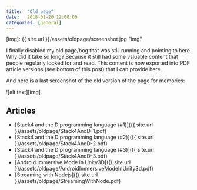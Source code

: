 ```yaml
---
title:  "Old page"
date:   2018-01-20 12:00:00
categories: [general]
---
```


[img]: {{ site.url }}/assets/oldpage/screenshot.jpg "img"

I finally disabled my old page/bog that was still running and pointing to here. Why did it take so long? Because it still had some vsluable content that people regularly looked for and read. This content is now exported into PDF article versions (see bottom of this post) that I can provide here.

And here is a last screenshot of the old version of the page for memories:

![alt text][img]

## Articles

* [Stack4 and the D programming language (#1)]({{ site.url }}/assets/oldpage/Stack4AndD-1.pdf)
* [Stack4 and the D programming language (#2)]({{ site.url }}/assets/oldpage/Stack4AndD-2.pdf)
* [Stack4 and the D programming language (#3)]({{ site.url }}/assets/oldpage/Stack4AndD-3.pdf)
* [Android Immersive Mode in Unity3D]({{ site.url }}/assets/oldpage/AndroidImmersiveModeInUnity3d.pdf)
* [Streaming with Nodejs]({{ site.url }}/assets/oldpage/StreamingWithNode.pdf)